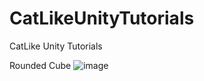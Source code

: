 # CatLikeUnityTutorials
CatLike Unity Tutorials 

Rounded Cube
![image](https://github.com/jimmyzbr/CatLikeUnityTutorials/assets/8529276/4382c662-6aae-4b99-921b-f16122e2bb4d)
